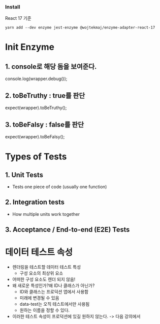 ### Install
React 17 기준
```
yarn add --dev enzyme jest-enzyme @wojtekmaj/enzyme-adapter-react-17
```

# Init Enzyme

## 1. console로 해당 돔을 보여준다.
console.log(wrapper.debug());

## 2. toBeTruthy : true를 판단
expect(wrapper).toBeTruthy();

## 3. toBeFalsy : false를 판단
expect(wrapper).toBeFalsy();

# Types of Tests
## 1. Unit Tests
- Tests one piece of code (usually one function)

## 2. Integration tests
- How multiple units work together

## 3. Acceptance / End-to-end (E2E) Tests

# 데이터 테스트 속성
* 렌더링을 테스트할 데이터 테스트 특성
    * 구성 요소의 최상위 요소
* 어떠한 구성 요소도 렌더 되지 않음!
* 왜 새로운 특성인가?왜 ID나 클래스가 아닌가?
    * ID와 클래스는 프로덕션 앱에서 사용함
    * 미래에 변경될 수 있음
    * data-test는 오직 테스트에서만 사용됨
    * 원하는 이름을 정할 수 있다.
* 이러한 테스트 속성이 프로덕션에 있길 원하지 않는다. -> 다음 강의에서